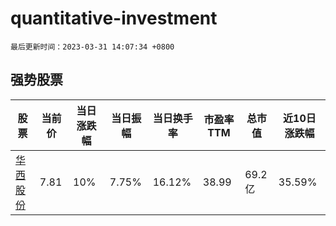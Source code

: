 # quantitative-investment

`最后更新时间：2023-03-31 14:07:34 +0800`

## 强势股票

|股票|当前价|当日涨跌幅|当日振幅|当日换手率|市盈率TTM|总市值|近10日涨跌幅|
|----|----|----|----|----|----|----|----|
|[华西股份](https://xueqiu.com/S/SZ000936)|7.81|10%|7.75%|16.12%|38.99|69.2亿|35.59%|
